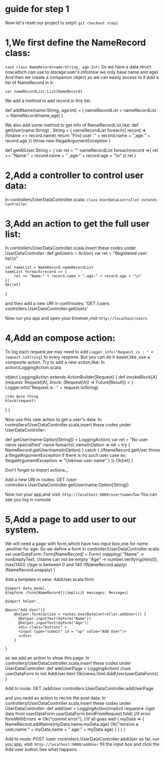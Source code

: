 # guide for step 1
Now let's reset our project to setp1:
`git checkout step1`

# 1,We first define the NameRecord class:
`case class NameRecord(name:String, age:Int)`
So we have a data struct now,which can use to storage user's info(now we only have name and age)
And then we create a companion object so we can easily access to it.Add a list of NameRecord in it:

`var nameRecordList:List[NameRecord]`

We add a method to add record in this list:

def addName(name:String, age:Int) = {
    nameRecordList = nameRecordList :+ NameRecord(name,age)
}
    
We also add some method to get info of NameRecordList,like:
def getUser(name:String) : String = {
    nameRecordList foreach({ record =>
        if(name == record.name)
            return "Find user :" + record.name + ",age:" + record.age
    })
    throw new IllegalArgumentException
}

def getAllUser:String = {
    var ret = ""
    nameRecordList foreach(record =>{
        ret += "Name:" + record.name + " ,age:" + record.age + "\n"
    })
    ret
}

# 2,Add a controller to control user data:
In controllers/UserDataController.scala:
`class UserDataController extends Controller`

# 3,Add an action to get the full user list:
In controllers/UserDataController.scala,insert these codes under UserDataController:
def getUsers = Action{
    var ret = "Registered user list:\n"
    
    val nameList = NameRecord.nameRecordList
    nameList foreach(record => {
        ret += "Name:" + record.name + ",age:" + record.age + "\n"
    })
    Ok(ret)
}

and then add a new URI in conf/routes:
'GET     /users                      controllers.UserDataController.getUsers'

Now run you app and open your browser,visit 
`http://localhost/users`

# 4,Add an compose action:
To log each request,we may need to add
`Logger.info("Request is : " + request.toString)`
to every respone.
But you can do it easier,like ,use a composite action.
Try to add a new action,like:
In action/LoggingAction.scala:

object LoggingAction extends ActionBuilder[Request] {
  def invokeBlock[A](request: Request[A], block: (Request[A]) => Future[Result]) = {
    Logger.info("Request is : " + request.toString)

    //do more thing
    block(request)
  }
}

Now use this new action to get a user's data:
In controllers/UserDataController.scala,insert these codes under UserDataController:

def getUser(name:Option[String]) = LoggingAction{
  var ret = "No user name specialfied"
  name foreach({ nameInOption =>
      ret = 
      try
      {
          NameRecord.getUser(nameInOption)
      }
      catch
      {
      //NameRecord.getUser throw a IllegalArgumentException if there is no such user
          case ex: IllegalArgumentException => "Unknow user name"
      }
  })
  Ok(ret)
}

Don't forget to import actions._ 

Add a new URI in routes:
GET     /user                       controllers.UserDataController.getUser(name:Option[String])

Now run your app,and visit:
`http://localhost:9000/user?name=Tom`
You can see you log in console

# 5,Add a page to add user to our system.
We will need a page with form,which have two input box,one for name ,another for age.
So we define a form in controller/UserDataController.scala:
val userDataForm: Form[NameRecord] = Form{
    mapping(
      "Name" -> nonEmptyText,                       //name can not be empty
      "Age" -> number.verifying(min(0), max(140))   //age is between 0 and 140
    )(NameRecord.apply)(NameRecord.unapply)
}

Add a template in veiw:
AddUser.scala.html:
```
@import data_model._
@(myForm :Form[NameRecord])(implicit messages: Messages)

@import helper._

@main("Add User"){
    @helper.form(action = routes.UserDataController.addUser()) {
      @helper.inputText(myForm("Name"))
      @helper.inputText(myForm("Age"))
      <div class="buttons" >
      <input type="submit" id = "up" value="Add User"/>
      </div>
    }

}
```
so we add an action to show this page:
In controllers/UserDataController.scala,insert these codes under UserDataController:
def addUserPage = LoggingAction{
    //use userDataForm to init AddUser.html
    Ok(views.html.AddUser(userDataForm))
}

Add to route:
GET     /addUser                    controllers.UserDataController.addUserPage

and you nedd an action to recive the post data:
In controllers/UserDataController.scala,insert these codes under UserDataController:
def addUser = LoggingAction{implicit request=>
      //get data from userDataForm
      userDataForm.bindFromRequest.fold(
      //if error
      formWithErrors => Ok("commit error"),
      //if all goes well
      {
        myData => {
            NameRecord.addName(myData.name,myData.age)
            Ok("receive a user,name:" + myData.name + " age:" + myData.age)
        }
      }
    )
}

Add to route:
POST    /user                       controllers.UserDataController.addUser
so far, run you app, visit:
`http://localhost:9000/addUser`
fill the input box and click the Add user button.See what happens











